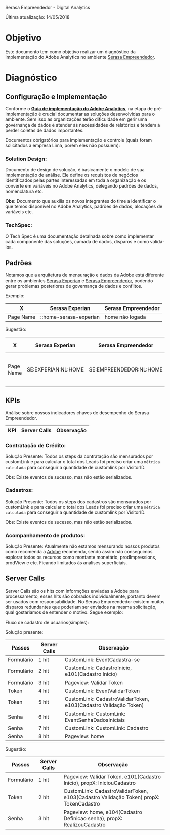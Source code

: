 Serasa Empreendedor - Digital Analytics

Última atualização: 14/05/2018

# Objetivo

Este documento tem como objetivo realizar um diagnóstico da implementação do Adobe Analytics no ambiente [Serasa Empreendedor](https://www.serasaempreendedor.com.br/).

# Diagnóstico 

## Configuração e Implementação

Conforme o [**Guia de implementação do Adobe Analytics**](https://helpx.adobe.com/analytics/kb/analytics-standard-implementation-guide.html), na etapa de pré-implementação é crucial documentar as soluções desenvolvidas para o ambiente. Sem isso as organizações terão dificuldade em gerir uma governança de dados e atender as necessidades de relatórios e tendem a perder coletas de dados importantes.

Documentos obrigatórios para implementação e controle (quais foram solicitados a empresa Lima, porém eles não possuem):

### Solution Design: 
Documento de design de solução, é basicamente o modelo de sua implementação de análise. Ele define os requisitos de negócios identificados pelas partes interessadas em toda a organização e os converte em variáveis no Adobe Analytics, delegando padrões de dados, nomenclatura etc.

**Obs:** Documento que auxilia os novos integrantes do time a identificar o que temos disponível no Adobe Analytics, padrões de dados, alocações de variáveis etc.

### TechSpec: 
O Tech Spec é uma documentação detalhada sobre como implementar cada componente das soluções, camada de dados, disparos e como validá-los.

## Padrões

Notamos que a arquitetura de mensuração e dados da Adobe está diferente entre os ambientes [Serasa Experian](https://www.serasaexperian.com.br/) e [Serasa Empreendedor](https://www.serasaempreendedor.com.br/), podendo gerar problemas posteriores de governança de dados e conflitos.

Exemplo:

X       | Serasa Experian | Serasa Empreendedor  |
------- | ---------------- | ---------- | 
Page Name  | ::home-serasa-experian  | home não logada


Sugestão:

X       | Serasa Experian | Serasa Empreendedor  | Construção da página
------- | ---------------- | ---------- |  --------------
Page Name  | SE:EXPERIAN:NL:HOME  | SE:EMPREENDEDOR:NL:HOME  |  [site]:[Ambiente]:[Logado ou deslogado]:[Página]

## KPIs

Análise sobre nossos indicadores chaves de desempenho do Serasa Empreendedor.

KPI | Server Calls | Observação      |
------- | ---------------- | ---------- | 

### Contratação de Crédito:

Solução Presente: Todos os steps da contratação são mensurados por customLink e para calcular o total dos Leads foi preciso criar uma ```métrica calculada``` para conseguir a quantidade de customlink por VisitorID.

Obs: Existe eventos de sucesso, mas não estão serializados.

### Cadastros:

Solução Presente: Todos os steps dos cadastros são mensurados por customLink e para calcular o total dos Leads foi preciso criar uma ```métrica calculada``` para conseguir a quantidade de customlink por VisitorID.

Obs: Existe eventos de sucesso, mas não estão serializados.
### Acompanhamento de produtos:

Solução Presente: Atualmente não estamos mensurando nossos produtos como recomenda a [Adobe](https://marketing.adobe.com/resources/help/pt_BR/sc/implement/products.html) recomenda, sendo assim não conseguimos explorar todos os recursos como montante monetário, prodImpressions, prodView e etc. Ficando limitados às análises superficiais.

## Server Calls

Server Calls são os hits com informções enviadas a Adobe para processamento, esses hits são cobrados individualmente, portanto devem ser usados com responsabilidade.
No Serasa Empreendedor existem muitos disparos redundantes que poderiam ser enviados na mesma solicitação, qual gostariamos de entender o motivo. Segue exemplo:

Fluxo de cadastro de usuarios(simples):

Solução presente: 

Passos | Server Calls | Observação      |
------- | ---------------- | ---------- | 
Formulário  | 1 hit | CustomLink: EventCadastra-se
Formulário  | 2 hit | CustomLink: CadastroInicio, e101(Cadastro Inicio)
Formulário  | 3 hit | Pageview: Validar Token
Token  | 4 hit | CustomLink: EventValidarToken
Token  | 5 hit | CustomLink: CadastroValidarToken, e103(Cadastro Validação Token)
Senha  | 6 hit | CustomLink: CustomLink: EventSenhaDadosIniciais
Senha  | 7 hit | CustomLink: CustomLink: Cadastro | Definicao Senha, e104(Cadastro Definicao senha)
Senha  | 8 hit | Pageview: home

Sugestão:

Passos | Server Calls | Observação      |
------- | ---------------- | ---------- | 
Formulário  | 1 hit | Pageview: Validar Token, e101(Cadastro Inicio), propX: IniciouCadastro
Token  | 2 hit | CustomLink: CadastroValidarToken, e103(Cadastro Validação Token) propX: TokenCadastro
Senha  | 3 hit | Pageview: home, e104(Cadastro Definicao senha), propX: RealizouCadastro



